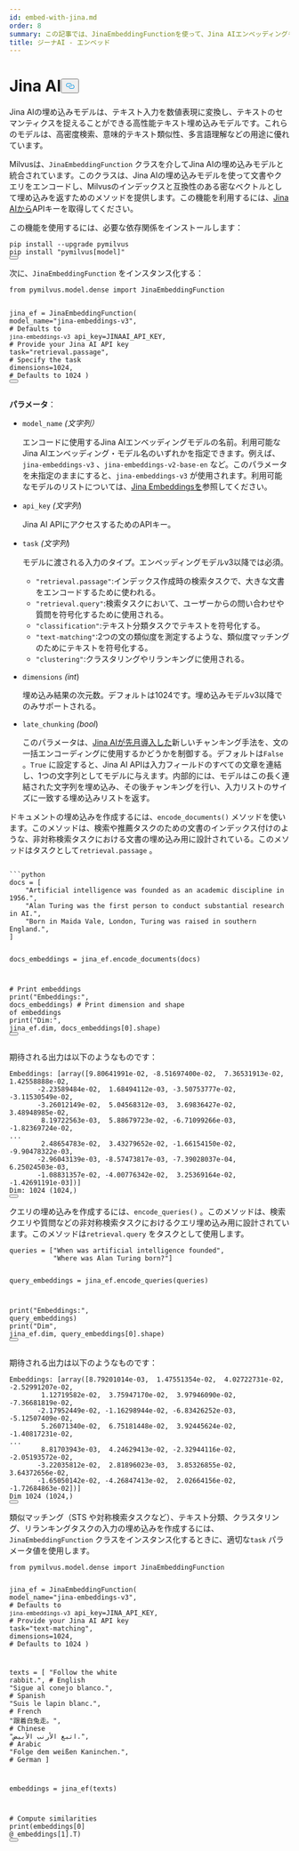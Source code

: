 ```yaml
---
id: embed-with-jina.md
order: 8
summary: この記事では、JinaEmbeddingFunctionを使って、Jina AIエンベッディングモデルを使って文書やクエリをエンコードする方法を説明します。
title: ジーナAI - エンベッド
---
```

<h1 id="Jina-AI" class="common-anchor-header">Jina AI<button data-href="#Jina-AI" class="anchor-icon" translate="no">
      <svg translate="no"
        aria-hidden="true"
        focusable="false"
        height="20"
        version="1.1"
        viewBox="0 0 16 16"
        width="16"
      >
        <path
          fill="#0092E4"
          fill-rule="evenodd"
          d="M4 9h1v1H4c-1.5 0-3-1.69-3-3.5S2.55 3 4 3h4c1.45 0 3 1.69 3 3.5 0 1.41-.91 2.72-2 3.25V8.59c.58-.45 1-1.27 1-2.09C10 5.22 8.98 4 8 4H4c-.98 0-2 1.22-2 2.5S3 9 4 9zm9-3h-1v1h1c1 0 2 1.22 2 2.5S13.98 12 13 12H9c-.98 0-2-1.22-2-2.5 0-.83.42-1.64 1-2.09V6.25c-1.09.53-2 1.84-2 3.25C6 11.31 7.55 13 9 13h4c1.45 0 3-1.69 3-3.5S14.5 6 13 6z"
        ></path>
      </svg>
    </button></h1><p>Jina AIの埋め込みモデルは、テキスト入力を数値表現に変換し、テキストのセマンティクスを捉えることができる高性能テキスト埋め込みモデルです。これらのモデルは、高密度検索、意味的テキスト類似性、多言語理解などの用途に優れています。</p>
<p>Milvusは、<code translate="no">JinaEmbeddingFunction</code> クラスを介してJina AIの埋め込みモデルと統合されています。このクラスは、Jina AIの埋め込みモデルを使って文書やクエリをエンコードし、Milvusのインデックスと互換性のある密なベクトルとして埋め込みを返すためのメソッドを提供します。この機能を利用するには、<a href="https://jina.ai/embeddings/">Jina AIから</a>APIキーを取得してください。</p>
<p>この機能を使用するには、必要な依存関係をインストールします：</p>
<pre><code translate="no" class="language-bash">pip install --upgrade pymilvus
pip install <span class="hljs-string">&quot;pymilvus[model]&quot;</span>
<button class="copy-code-btn"></button></code></pre>
<p>次に、<code translate="no">JinaEmbeddingFunction</code> をインスタンス化する：</p>
<pre><code translate="no" class="language-python"><span class="hljs-keyword">from</span> pymilvus.model.dense <span class="hljs-keyword">import</span> JinaEmbeddingFunction

jina_ef = JinaEmbeddingFunction(
    model_name=<span class="hljs-string">&quot;jina-embeddings-v3&quot;</span>, <span class="hljs-comment"># Defaults to `jina-embeddings-v3`</span>
    api_key=JINAAI_API_KEY, <span class="hljs-comment"># Provide your Jina AI API key</span>
    task=<span class="hljs-string">&quot;retrieval.passage&quot;</span>, <span class="hljs-comment"># Specify the task</span>
    dimensions=<span class="hljs-number">1024</span>, <span class="hljs-comment"># Defaults to 1024</span>
)
<button class="copy-code-btn"></button></code></pre>
<p><strong>パラメータ</strong>：</p>
<ul>
<li><p><code translate="no">model_name</code> <em>(文字列）</em></p>
<p>エンコードに使用するJina AIエンベッディングモデルの名前。利用可能なJina AIエンベッディング・モデル名のいずれかを指定できます。例えば、<code translate="no">jina-embeddings-v3</code> 、<code translate="no">jina-embeddings-v2-base-en</code> など。このパラメータを未指定のままにすると、<code translate="no">jina-embeddings-v3</code> が使用されます。利用可能なモデルのリストについては、<a href="https://jina.ai/embeddings">Jina Embeddingsを</a>参照してください。</p></li>
<li><p><code translate="no">api_key</code> <em>(文字列</em>)</p>
<p>Jina AI APIにアクセスするためのAPIキー。</p></li>
<li><p><code translate="no">task</code> <em>(文字列</em>)</p>
<p>モデルに渡される入力のタイプ。エンベッディングモデルv3以降では必須。</p>
<ul>
<li><code translate="no">&quot;retrieval.passage&quot;</code>:インデックス作成時の検索タスクで、大きな文書をエンコードするために使われる。</li>
<li><code translate="no">&quot;retrieval.query&quot;</code>:検索タスクにおいて、ユーザーからの問い合わせや質問を符号化するために使用される。</li>
<li><code translate="no">&quot;classification&quot;</code>:テキスト分類タスクでテキストを符号化する。</li>
<li><code translate="no">&quot;text-matching&quot;</code>:2つの文の類似度を測定するような、類似度マッチングのためにテキストを符号化する。</li>
<li><code translate="no">&quot;clustering&quot;</code>:クラスタリングやリランキングに使用される。</li>
</ul></li>
<li><p><code translate="no">dimensions</code> <em>(int</em>)</p>
<p>埋め込み結果の次元数。デフォルトは1024です。埋め込みモデルv3以降でのみサポートされる。</p></li>
<li><p><code translate="no">late_chunking</code> <em>(bool</em>)</p>
<p>このパラメータは、<a href="https://arxiv.org/abs/2409.04701">Jina AIが先月導入した</a>新しいチャンキング手法を、文の一括エンコーディングに使用するかどうかを制御する。デフォルトは<code translate="no">False</code> 。<code translate="no">True</code> に設定すると、Jina AI APIは入力フィールドのすべての文章を連結し、1つの文字列としてモデルに与えます。内部的には、モデルはこの長く連結された文字列を埋め込み、その後チャンキングを行い、入力リストのサイズに一致する埋め込みリストを返す。</p></li>
</ul>
<p>ドキュメントの埋め込みを作成するには、<code translate="no">encode_documents()</code> メソッドを使います。このメソッドは、検索や推薦タスクのための文書のインデックス付けのような、非対称検索タスクにおける文書の埋め込み用に設計されている。このメソッドはタスクとして<code translate="no">retrieval.passage</code> 。</p>
<pre><code translate="no" class="language-python:">
```python
docs = [
    <span class="hljs-string">&quot;Artificial intelligence was founded as an academic discipline in 1956.&quot;</span>,
    <span class="hljs-string">&quot;Alan Turing was the first person to conduct substantial research in AI.&quot;</span>,
    <span class="hljs-string">&quot;Born in Maida Vale, London, Turing was raised in southern England.&quot;</span>,
]

docs_embeddings = jina_ef.encode_documents(docs)

<span class="hljs-comment"># Print embeddings</span>
<span class="hljs-built_in">print</span>(<span class="hljs-string">&quot;Embeddings:&quot;</span>, docs_embeddings)
<span class="hljs-comment"># Print dimension and shape of embeddings</span>
<span class="hljs-built_in">print</span>(<span class="hljs-string">&quot;Dim:&quot;</span>, jina_ef.dim, docs_embeddings[<span class="hljs-number">0</span>].shape)
<button class="copy-code-btn"></button></code></pre>
<p>期待される出力は以下のようなものです：</p>
<pre><code translate="no" class="language-python">Embeddings: [array([9.80641991e-02, -8.51697400e-02,  7.36531913e-02,  1.42558888e-02,
       -2.23589484e-02,  1.68494112e-03, -3.50753777e-02, -3.11530549e-02,
       -3.26012149e-02,  5.04568312e-03,  3.69836427e-02,  3.48948985e-02,
        8.19722563e-03,  5.88679723e-02, -6.71099266e-03, -1.82369724e-02,
...
        2.48654783e-02,  3.43279652e-02, -1.66154150e-02, -9.90478322e-03,
       -2.96043139e-03, -8.57473817e-03, -7.39028037e-04,  6.25024503e-03,
       -1.08831357e-02, -4.00776342e-02,  3.25369164e-02, -1.42691191e-03])]
Dim: 1024 (1024,)
<button class="copy-code-btn"></button></code></pre>
<p>クエリの埋め込みを作成するには、<code translate="no">encode_queries()</code> 。このメソッドは、検索クエリや質問などの非対称検索タスクにおけるクエリ埋め込み用に設計されています。このメソッドは<code translate="no">retrieval.query</code> をタスクとして使用します。</p>
<pre><code translate="no" class="language-python">queries = [<span class="hljs-string">&quot;When was artificial intelligence founded&quot;</span>, 
           <span class="hljs-string">&quot;Where was Alan Turing born?&quot;</span>]

query_embeddings = jina_ef.encode_queries(queries)

<span class="hljs-built_in">print</span>(<span class="hljs-string">&quot;Embeddings:&quot;</span>, query_embeddings)
<span class="hljs-built_in">print</span>(<span class="hljs-string">&quot;Dim&quot;</span>, jina_ef.dim, query_embeddings[<span class="hljs-number">0</span>].shape)
<button class="copy-code-btn"></button></code></pre>
<p>期待される出力は以下のようなものです：</p>
<pre><code translate="no" class="language-python">Embeddings: [array([8.79201014e-03,  1.47551354e-02,  4.02722731e-02, -2.52991207e-02,
        1.12719582e-02,  3.75947170e-02,  3.97946090e-02, -7.36681819e-02,
       -2.17952449e-02, -1.16298944e-02, -6.83426252e-03, -5.12507409e-02,
        5.26071340e-02,  6.75181448e-02,  3.92445624e-02, -1.40817231e-02,
...
        8.81703943e-03,  4.24629413e-02, -2.32944116e-02, -2.05193572e-02,
       -3.22035812e-02,  2.81896023e-03,  3.85326855e-02,  3.64372656e-02,
       -1.65050142e-02, -4.26847413e-02,  2.02664156e-02, -1.72684863e-02])]
Dim 1024 (1024,)
<button class="copy-code-btn"></button></code></pre>
<p>類似マッチング（STS や対称検索タスクなど）、テキスト分類、クラスタリング、リランキングタスクの入力の埋め込みを作成するには、<code translate="no">JinaEmbeddingFunction</code> クラスをインスタンス化するときに、適切な<code translate="no">task</code> パラメータ値を使用します。</p>
<pre><code translate="no" class="language-python"><span class="hljs-keyword">from</span> pymilvus.model.dense <span class="hljs-keyword">import</span> JinaEmbeddingFunction

jina_ef = JinaEmbeddingFunction(
    model_name=<span class="hljs-string">&quot;jina-embeddings-v3&quot;</span>, <span class="hljs-comment"># Defaults to `jina-embeddings-v3`</span>
    api_key=JINA_API_KEY, <span class="hljs-comment"># Provide your Jina AI API key</span>
    task=<span class="hljs-string">&quot;text-matching&quot;</span>,
    dimensions=<span class="hljs-number">1024</span>, <span class="hljs-comment"># Defaults to 1024</span>
)

texts = [
    <span class="hljs-string">&quot;Follow the white rabbit.&quot;</span>,  <span class="hljs-comment"># English</span>
    <span class="hljs-string">&quot;Sigue al conejo blanco.&quot;</span>,  <span class="hljs-comment"># Spanish</span>
    <span class="hljs-string">&quot;Suis le lapin blanc.&quot;</span>,  <span class="hljs-comment"># French</span>
    <span class="hljs-string">&quot;跟着白兔走。&quot;</span>,  <span class="hljs-comment"># Chinese</span>
    <span class="hljs-string">&quot;اتبع الأرنب الأبيض.&quot;</span>,  <span class="hljs-comment"># Arabic</span>
    <span class="hljs-string">&quot;Folge dem weißen Kaninchen.&quot;</span>,  <span class="hljs-comment"># German</span>
]

embeddings = jina_ef(texts)

<span class="hljs-comment"># Compute similarities</span>
<span class="hljs-built_in">print</span>(embeddings[<span class="hljs-number">0</span>] @ embeddings[<span class="hljs-number">1</span>].T)
<button class="copy-code-btn"></button></code></pre>
